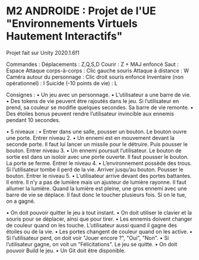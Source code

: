 # M2 ANDROIDE : Projet de l'UE "Environnements Virtuels Hautement Interactifs"

Projet fait sur Unity 2020.1.6f1

Commandes :
Déplacements : Z,Q,S,D
Courir : Z + MAJ enfoncé
Saut : Espace
Attaque corps-à-corps : Clic gauche souris
Attaque à distance : W
Caméra autour du personnage : Clic droit souris enfoncé
Inventaire (non opérationnel) : I
Suicide (-10 points de vie) : L

Consignes :
• Un jeu avec un personnage.
• L’utilisateur a une barre de vie.
• Des tokens de vie peuvent être rajoutés dans le jeu. Si l’utilisateur en prend, sa couleur se modifie quelques secondes. Sa barre de vie remonte.
• Des étoiles bonus peuvent rendre l’utilisateur invincible aux ennemis pendant 10 secondes.

• 5 niveaux :
• Entrer dans une salle, pousser un bouton. Le bouton ouvre une porte. Entrer niveau 2.
• Un ennemi est en mouvement devant la seconde porte. Il faut lui lancer un missile pour le détruire. Puis pousser le bouton. Entrer niveau 3.
• Un ennemi poursuit l’utilisateur. Le bouton de sortie est dans un isoloir avec une porte ouverte. Il faut pousser le bouton. La porte se ferme. Entrer le niveau 4.
• L’environnement possède des trous. Si l’utilisateur tombe il perd de la vie. Arriver jusqu’au bouton. Pousser le bouton. Entrer le niveau 5.
• L’utilisateur arrive devant des portes battantes. Il entre. Il n’y a pas de lumière mais un ajusteur de lumière rayonne. Il faut allumer la lumière. Quand la lumière est pleine, une gros ennemi avec une barre de vie se déplace. Il faut donc le toucher plusieurs fois. Si on le tue, on a gagné.

• On doit pouvoir quitter le jeu à tout instant.
• On doit utiliser le clavier et la souris pour se déplacer, ainsi que pour tirer.
• Les ennemis doivent changer de couleur quand on les touche. L’utilisateur aussi quand il gagne des étoiles ou de la vie.
• Les portes changent de couleur quand on les active.
• Si l’utilisateur perd, on doit voir "Jouer encore ?", "Oui", "Non".
• Si l’utilisateur gagne, on voit un "Félicitations". Le jeu se quitte.
• On doit pouvoir Build le jeu.
• Un Git doit être disponible.
